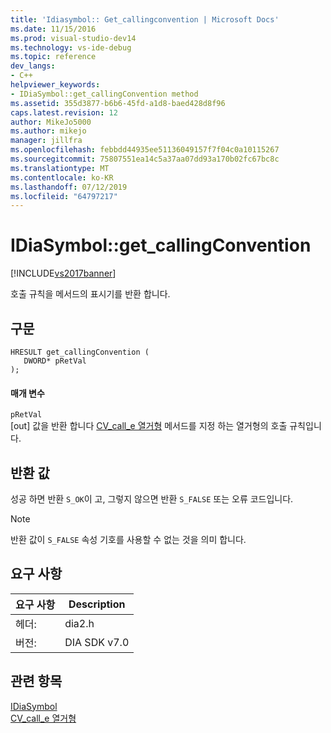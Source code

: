 ```yaml
---
title: 'Idiasymbol:: Get_callingconvention | Microsoft Docs'
ms.date: 11/15/2016
ms.prod: visual-studio-dev14
ms.technology: vs-ide-debug
ms.topic: reference
dev_langs:
- C++
helpviewer_keywords:
- IDiaSymbol::get_callingConvention method
ms.assetid: 355d3877-b6b6-45fd-a1d8-baed428d8f96
caps.latest.revision: 12
author: MikeJo5000
ms.author: mikejo
manager: jillfra
ms.openlocfilehash: febbdd44935ee51136049157f7f04c0a10115267
ms.sourcegitcommit: 75807551ea14c5a37aa07dd93a170b02fc67bc8c
ms.translationtype: MT
ms.contentlocale: ko-KR
ms.lasthandoff: 07/12/2019
ms.locfileid: "64797217"
---
```

# <a name="idiasymbolgetcallingconvention"></a>IDiaSymbol::get_callingConvention
[!INCLUDE[vs2017banner](../../includes/vs2017banner.md)]

호출 규칙을 메서드의 표시기를 반환 합니다.  
  
## <a name="syntax"></a>구문  
  
```cpp#  
HRESULT get_callingConvention (   
   DWORD* pRetVal  
);  
```  
  
#### <a name="parameters"></a>매개 변수  
 `pRetVal`  
 [out] 값을 반환 합니다 [CV_call_e 열거형](../../debugger/debug-interface-access/cv-call-e.md) 메서드를 지정 하는 열거형의 호출 규칙입니다.  
  
## <a name="return-value"></a>반환 값  
 성공 하면 반환 `S_OK`이 고, 그렇지 않으면 반환 `S_FALSE` 또는 오류 코드입니다.  
  
> [!NOTE]
> 반환 값이 `S_FALSE` 속성 기호를 사용할 수 없는 것을 의미 합니다.  
  
## <a name="requirements"></a>요구 사항  
  
|요구 사항|Description|  
|-----------------|-----------------|  
|헤더:|dia2.h|  
|버전:|DIA SDK v7.0|  
  
## <a name="see-also"></a>관련 항목  
 [IDiaSymbol](../../debugger/debug-interface-access/idiasymbol.md)   
 [CV_call_e 열거형](../../debugger/debug-interface-access/cv-call-e.md)
